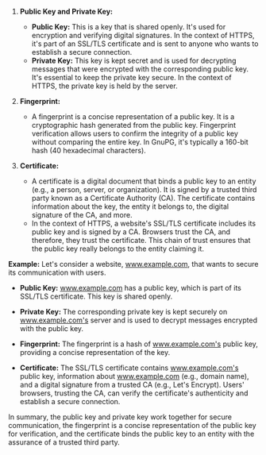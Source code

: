 1. **Public Key and Private Key:**
   - **Public Key:** This is a key that is shared openly. It's used for encryption and verifying digital signatures. In the context of HTTPS, it's part of an SSL/TLS certificate and is sent to anyone who wants to establish a secure connection.
   - **Private Key:** This key is kept secret and is used for decrypting messages that were encrypted with the corresponding public key. It's essential to keep the private key secure. In the context of HTTPS, the private key is held by the server.

2. **Fingerprint:**
   - A fingerprint is a concise representation of a public key. It is a cryptographic hash generated from the public key. Fingerprint verification allows users to confirm the integrity of a public key without comparing the entire key. In GnuPG, it's typically a 160-bit hash (40 hexadecimal characters).

3. **Certificate:**
   - A certificate is a digital document that binds a public key to an entity (e.g., a person, server, or organization). It is signed by a trusted third party known as a Certificate Authority (CA). The certificate contains information about the key, the entity it belongs to, the digital signature of the CA, and more.
   - In the context of HTTPS, a website's SSL/TLS certificate includes its public key and is signed by a CA. Browsers trust the CA, and therefore, they trust the certificate. This chain of trust ensures that the public key really belongs to the entity claiming it.

**Example:**
Let's consider a website, www.example.com, that wants to secure its communication with users.

- **Public Key:** www.example.com has a public key, which is part of its SSL/TLS certificate. This key is shared openly.

- **Private Key:** The corresponding private key is kept securely on www.example.com's server and is used to decrypt messages encrypted with the public key.

- **Fingerprint:** The fingerprint is a hash of www.example.com's public key, providing a concise representation of the key.

- **Certificate:** The SSL/TLS certificate contains www.example.com's public key, information about www.example.com (e.g., domain name), and a digital signature from a trusted CA (e.g., Let's Encrypt). Users' browsers, trusting the CA, can verify the certificate's authenticity and establish a secure connection.

In summary, the public key and private key work together for secure communication, the fingerprint is a concise representation of the public key for verification, and the certificate binds the public key to an entity with the assurance of a trusted third party.